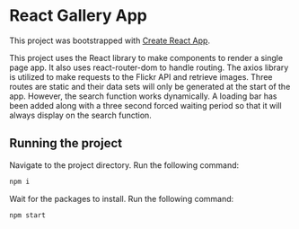 # React Gallery App
This project was bootstrapped with [Create React App](https://github.com/facebook/create-react-app).

This project uses the React library to make components to render a single page app. It also uses react-router-dom to
handle routing. The axios library is utilized to make requests to the Flickr API and retrieve images. Three routes are static and their
data sets will only be generated at the start of the app. However, the search function works dynamically. A loading bar has been added
along with a three second forced waiting period so that it will always display on the search function.

## Running the project

Navigate to the project directory. Run the following command:
```bash
npm i
```

Wait for the packages to install. Run the following command:

```bash
npm start
```
